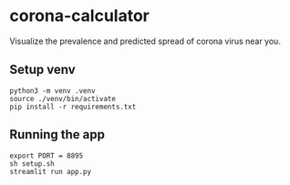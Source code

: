 # corona-calculator
Visualize the prevalence and predicted spread of corona virus near you.

## Setup venv
```
python3 -m venv .venv
source ./venv/bin/activate
pip install -r requirements.txt
```

## Running the app
```
export PORT = 8895
sh setup.sh
streamlit run app.py
```